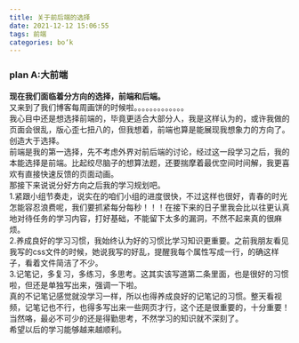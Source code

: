 ```yaml
---
title: 关于前后端的选择
date: 2021-12-12 15:06:55
tags: 前端
categories: bo‘k
---
```


<!--more-->

### plan A:大前端

**现在我们面临着分方向的选择，前端和后端。**  
又来到了我们博客每周画饼的时候啦。。。。。。。。。。。。。  
我心目中还是想选择前端的，毕竟更适合大部分人，我是这样认为的，或许我做的页面会很乱，版心歪七扭八的，但我想着，前端也算是能展现我想象力的方向了。创造大于选择。  
前端是我的第一选择，先不考虑外界对前后端的讨论，经过这一段学习之后，我的本能选择是前端。比起绞尽脑子的想算法题，还要揣摩着最优空间时间解，我更喜欢有直接快速反馈的页面动画。  
那接下来说说分好方向之后我的学习规划吧。  
1.紧跟小组节奏走，说实在的咱们小组的进度很快，不过这样也很好，青春的时光怎能容忍浪费呢，我们要抓紧每分每秒！！！在接下来的日子里我会比以往更认真地对待任务的学习内容，打好基础，不能留下太多的漏洞，不然不起来真的很麻烦。  
2.养成良好的学习习惯，我始终认为好的习惯比学习知识更重要。之前我朋友看见我写的css文件的时候，她说我写的好乱，提醒我每个属性写成一行，的确这样子，看着文件简洁了不少。  
3.记笔记，多复习，多练习，多思考。这其实该写道第二条里面，也是很好的习惯啦，但还是单独写出来，强调一下啦。  
真的不记笔记感觉就没学习一样，所以也得养成良好的记笔记的习惯。整天看视频，记笔记也不行，也得多写出来一些网页才行，这个还是很重要的，十分重要！当然咯，最必不可少的还是得勤思考，不然学习的知识就不深刻了。  
希望以后的学习能够越来越顺利。